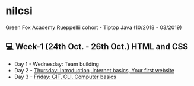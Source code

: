 # nilcsi
Green Fox Academy Rueppellii cohort - Tiptop Java (10/2018 - 03/2019)

<h2>💻 Week-1 (24th Oct. - 26th Oct.) HTML and CSS</h2>
<ul>
<li>Day 1 - Wednesday: Team building</li>
<li>Day 2 - <a href="https://github.com/green-fox-academy/nilcsi/tree/master/week-01/day-1">Thursday: Introduction, internet basics, Your first website</a></li>
  <li>Day 3 - <a href="https://github.com/green-fox-academy/nilcsi/tree/master/week-01/day-3">Friday: GIT, CLI, Computer basics</a></li>
  </ul>
